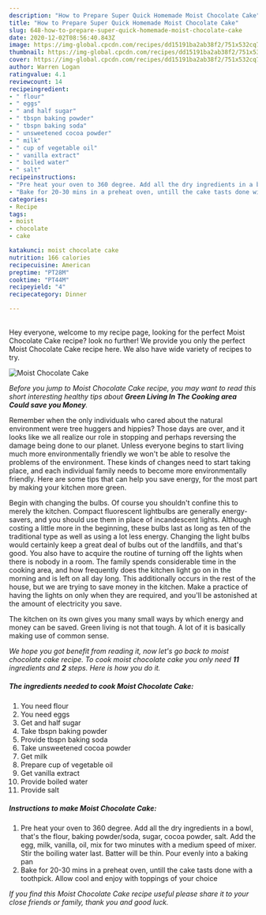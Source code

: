 ```yaml
---
description: "How to Prepare Super Quick Homemade Moist Chocolate Cake"
title: "How to Prepare Super Quick Homemade Moist Chocolate Cake"
slug: 648-how-to-prepare-super-quick-homemade-moist-chocolate-cake
date: 2020-12-02T08:56:40.843Z
image: https://img-global.cpcdn.com/recipes/dd15191ba2ab38f2/751x532cq70/moist-chocolate-cake-recipe-main-photo.jpg
thumbnail: https://img-global.cpcdn.com/recipes/dd15191ba2ab38f2/751x532cq70/moist-chocolate-cake-recipe-main-photo.jpg
cover: https://img-global.cpcdn.com/recipes/dd15191ba2ab38f2/751x532cq70/moist-chocolate-cake-recipe-main-photo.jpg
author: Warren Logan
ratingvalue: 4.1
reviewcount: 14
recipeingredient:
- " flour"
- " eggs"
- " and half sugar"
- " tbspn baking powder"
- " tbspn baking soda"
- " unsweetened cocoa powder"
- " milk"
- " cup of vegetable oil"
- " vanilla extract"
- " boiled water"
- " salt"
recipeinstructions:
- "Pre heat your oven to 360 degree. Add all the dry ingredients in a bowl, that&#39;s the flour, baking powder/soda, sugar, cocoa powder, salt. Add the egg, milk, vanilla, oil, mix for two minutes with a medium speed of mixer. Stir the boiling water last. Batter will be thin. Pour evenly into a baking pan"
- "Bake for 20-30 mins in a preheat oven, untill the cake tasts done with a toothpick. Allow cool and enjoy with toppings of your choice"
categories:
- Recipe
tags:
- moist
- chocolate
- cake

katakunci: moist chocolate cake 
nutrition: 166 calories
recipecuisine: American
preptime: "PT28M"
cooktime: "PT44M"
recipeyield: "4"
recipecategory: Dinner

---
```

<br>
Hey everyone, welcome to my recipe page, looking for the perfect Moist Chocolate Cake recipe? look no further! We provide you only the perfect Moist Chocolate Cake recipe here. We also have wide variety of recipes to try.
<br>


![Moist Chocolate Cake](https://img-global.cpcdn.com/recipes/dd15191ba2ab38f2/751x532cq70/moist-chocolate-cake-recipe-main-photo.jpg)

<i>Before you jump to Moist Chocolate Cake recipe, you may want to read this short interesting healthy tips about 
<strong>Green Living In The Cooking area Could save you Money</strong>.</i>
</br>

Remember when the only individuals who cared about the natural environment were tree huggers and hippies? Those days are over, and it looks like we all realize our role in stopping and perhaps reversing the damage being done to our planet. Unless everyone begins to start living much more environmentally friendly we won't be able to resolve the problems of the environment. These kinds of changes need to start taking place, and each individual family needs to become more environmentally friendly. Here are some tips that can help you save energy, for the most part by making your kitchen more green.

Begin with changing the bulbs. Of course you shouldn't confine this to merely the kitchen. Compact fluorescent lightbulbs are generally energy-savers, and you should use them in place of incandescent lights. Although costing a little more in the beginning, these bulbs last as long as ten of the traditional type as well as using a lot less energy. Changing the light bulbs would certainly keep a great deal of bulbs out of the landfills, and that's good. You also have to acquire the routine of turning off the lights when there is nobody in a room. The family spends considerable time in the cooking area, and how frequently does the kitchen light go on in the morning and is left on all day long. This additionally occurs in the rest of the house, but we are trying to save money in the kitchen. Make a practice of having the lights on only when they are required, and you'll be astonished at the amount of electricity you save.

The kitchen on its own gives you many small ways by which energy and money can be saved. Green living is not that tough. A lot of it is basically making use of common sense.


<i>We hope you got benefit from reading it, now let's go back to moist chocolate cake recipe. To cook moist chocolate cake you only need <strong>11</strong> ingredients and <strong>2</strong> steps. Here is how you do it.
</i>

##### The ingredients needed to cook Moist Chocolate Cake:

1. You need  flour
1. You need  eggs
1. Get  and half sugar
1. Take  tbspn baking powder
1. Provide  tbspn baking soda
1. Take  unsweetened cocoa powder
1. Get  milk
1. Prepare  cup of vegetable oil
1. Get  vanilla extract
1. Provide  boiled water
1. Provide  salt


##### Instructions to make Moist Chocolate Cake:

1. Pre heat your oven to 360 degree. Add all the dry ingredients in a bowl, that&#39;s the flour, baking powder/soda, sugar, cocoa powder, salt. Add the egg, milk, vanilla, oil, mix for two minutes with a medium speed of mixer. Stir the boiling water last. Batter will be thin. Pour evenly into a baking pan
1. Bake for 20-30 mins in a preheat oven, untill the cake tasts done with a toothpick. Allow cool and enjoy with toppings of your choice


<i>If you find this Moist Chocolate Cake recipe useful please share it to your close friends or family, thank you and good luck.</i>

